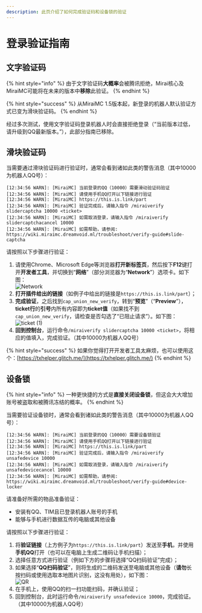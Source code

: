 ```yaml
---
description: 此页介绍了如何完成验证码和设备锁的验证
---
```


# 登录验证指南

## 文字验证码 <a id="word-captcha"></a>

{% hint style="info" %}
由于文字验证码**大概率**会被腾讯拒绝，Mirai核心及MiraiMC可能将在未来的版本中**移除**此验证。
{% endhint %}

{% hint style="success" %}
从MiraiMC 1.5版本起，新登录的机器人默认验证方式已变为滑块验证码。
{% endhint %}

经过多次测试，使用文字验证码登录机器人时会直接拒绝登录（“当前版本过低，请升级到QQ最新版本。”），此部分指南已移除。

## 滑块验证码 <a id="slide-captcha"></a>

当需要通过滑块验证码进行验证时，通常会看到诸如此类的警告消息（其中10000为机器人QQ号）：

```text
[12:34:56 WARN]: [MiraiMC] 当前登录的QQ（10000）需要滑动验证码验证
[12:34:56 WARN]: [MiraiMC] 请使用手机QQ打开以下链接进行验证
[12:34:56 WARN]: [MiraiMC] https://this.is.link/part
[12:34:56 WARN]: [MiraiMC] 验证完成后，请输入指令 /miraiverify slidercaptcha 10000 <ticket>
[12:34:56 WARN]: [MiraiMC] 如需取消登录，请输入指令 /miraiverify slidercaptchacancel 10000
[12:34:56 WARN]: [MiraiMC] 如需帮助，请参阅: https://wiki.miraimc.dreamvoid.ml/troubleshoot/verify-guide#slide-captcha
```

请按照以下步骤进行验证：

1. 请使用Chrome、Microsoft Edge等浏览器**打开新标签页**，然后按下**F12**键打开**开发者工具**，并切换到“**网络**”（部分浏览器为“**Network**”）选项卡。如下图：<br>
![Network](https://user-images.githubusercontent.com/45266046/135317286-0583fa9d-d62c-43d8-898a-d70b1be63201.png)
2. **打开插件给出的链接**（如例子中给出的链接是```https://this.is.link/part```）；
3. **完成验证**，之后找到```cap_union_new_verify```，转到“**预览**”（“**Preview**”），**ticket行**的**引号**内所有内容即为**ticket值**（如果找不到```cap_union_new_verify```，请检查是否勾选了“已阻止请求”）。如下图：<br>
![ticket (1)](https://user-images.githubusercontent.com/45266046/135317326-7335c700-80b7-4bbd-a087-e4195d9d91b1.png)
4. **回到控制台**，运行命令```/miraiverify slidercaptcha 10000 <ticket>```，将相应的值填入，完成验证。（其中10000为机器人QQ号）

{% hint style="success" %}
如果你觉得打开开发者工具太麻烦，也可以使用这个：[https://txhelper.glitch.me/](https://txhelper.glitch.me/)
{% endhint %}

## 设备锁 <a id="device-locker"></a>

{% hint style="info" %}
一种更快捷的方式是**直接关闭设备锁**，但这会大大增加账号被盗取和被腾讯冻结的概率。
{% endhint %}

当需要验证设备锁时，通常会看到诸如此类的警告消息（其中10000为机器人QQ号）：

```text
[12:34:56 WARN]: [MiraiMC] 当前登录的QQ（10000）需要设备锁验证
[12:34:56 WARN]: [MiraiMC] 请使用手机QQ打开以下链接进行验证
[12:34:56 WARN]: [MiraiMC] https://this.is.link/part
[12:34:56 WARN]: [MiraiMC] 验证完成后，请输入指令 /miraiverify unsafedevice 10000
[12:34:56 WARN]: [MiraiMC] 如需取消登录，请输入指令 /miraiverify unsafedevicecancel 10000
[12:34:56 WARN]: [MiraiMC] 如需帮助，请参阅: https://wiki.miraimc.dreamvoid.ml/troubleshoot/verify-guide#device-locker
```

请准备好所需的物品准备验证：

* 安装有QQ、TIM且已登录机器人账号的手机
* 能够与手机进行数据互传的电脑或其他设备

请按照以下步骤进行验证：

1. 将**验证链接**（上方例子为```https://this.is.link/part```）发送至**手机**，并使用**手机QQ**打开（也可以在电脑上生成二维码让手机扫描）；
2. 选择任意方式进行验证（例如下方的步骤将选择“QQ扫码验证”完成）；
3. 如果选择“**QQ扫码验证**”，则将生成的二维码发送至电脑或其他设备（**请勿**长按扫码或使用选取本地图片识别，这没有用处），如下图：<br>
![QR](https://user-images.githubusercontent.com/45266046/135317365-fc2d05a3-2a0c-4d76-ae3b-75584be6622a.jpg)
4. 在手机上，使用QQ的扫一扫功能扫码，并确认验证；
5. 回到控制台，此时运行命令`/miraiverify unsafedevice 10000`，完成验证。（其中10000为机器人QQ号）

